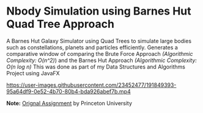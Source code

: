 # Nbody Simulation using Barnes Hut Quad Tree Approach
A Barnes Hut Galaxy Simulator using Quad Trees to simulate large bodies such as constellations, planets and particles efficiently.
Generates a comparative window of comparing the Brute Force Approach *(Algorithmic Complexity: O(n^2)*) and the Barnes Hut Approach *(Algorithmic Complexity: O(n log n)*
This was done as part of my Data Structures and Algorithms Project using JavaFX



https://user-images.githubusercontent.com/23452477/191849393-95a64df9-0e52-4b70-80b4-bda926abef7b.mp4



**Note:** [Orignal Assignment](http://www.cs.princeton.edu/courses/archive/fall03/cs126/assignments/barnes-hut.html) by Princeton University
